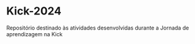 # Kick-2024
Repositório destinado às atividades desenvolvidas durante a Jornada de aprendizagem na Kick
